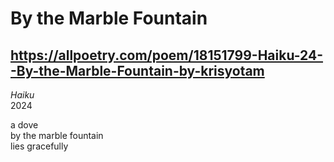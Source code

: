 # By the Marble Fountain
## https://allpoetry.com/poem/18151799-Haiku-24--By-the-Marble-Fountain-by-krisyotam
_Haiku_  
2024

a dove  
by the marble fountain  
lies gracefully
